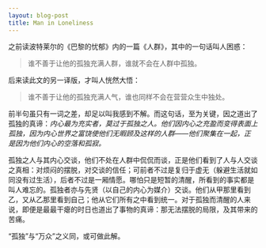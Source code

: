 ```yaml
---
layout: blog-post
title: Man in Loneliness
---
```


之前读波特莱尔的《巴黎的忧郁》内的一篇《人群》，其中的一句话叫人困惑：

> 谁不善于让他的孤独充满人群，谁就不会在人群中孤独。

后来读此文的另一译版，才叫人恍然大悟：

> 谁不善于让他的孤独充满人气，谁也同样不会在营营众生中独处。

前半句虽只有一词之差，却足以叫我感到不解。而这句话，至为关键，因之道出了孤独的真谛：*内心最为充实者，莫过于孤独之人。他们因内心之充盈而变得表面上孤独，因为内心世界之富饶使他们无暇顾及这样的人群——他们聚集在一起，正是因为他们内心的空落和孤寂。*

孤独之人与其内心交谈，他们不处在人群中侃侃而谈，正是他们看到了人与人交谈之真相：对烦闷的摆脱，对交谈的信任；可前者不过是复归于虚无（躲避生活就如同没有过生活），后者不过是一厢情愿。哪怕只是短暂的清醒，所看到的事实都是叫人难忘的。孤独者亦与先贤（以自己的内心为媒介）交谈。他们从甲那里看到乙，又从乙那里看到自己；他从它们所有之中看到统一。对于孤独而清醒的人来说，即便是最最干瘪的时日也道出了事物的真谛：那无法摆脱的局限，及其带来的苦痛。

“孤独”与“万众”之义同，或可做此解。
